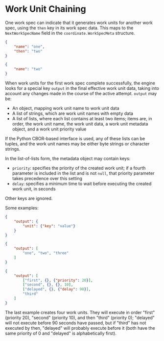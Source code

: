 Work Unit Chaining
==================

One work spec can indicate that it generates work units for another
work spec, using the `then` key in its work spec data.  This maps to
the `NextWorkSpecName` field in the `coordinate.WorkSpecMeta`
structure.

```json
{
    "name": "one",
    "then": "two"
}
```

```json
{
    "name": "two"
}
```

When work units for the first work spec complete successfully, the
engine looks for a special key `output` in the final effective work
unit data, taking into account any changes made in the course of the
active attempt.  `output` may be:

* An object, mapping work unit name to work unit data
* A list of strings, which are work unit names with empty data
* A list of lists, where each list contains at least two items; items
  are, in order, the work unit name, the work unit data, a work unit
  metadata object, and a work unit priority value

If the Python CBOR-based interface is used, any of these lists can be
tuples, and the work unit names may be either byte strings or
character strings.

In the list-of-lists form, the metadata object may contain keys:

* `priority`: specifies the priority of the created work unit; if a
  fourth parameter is included in the list and is not `null`, that
  priority parameter takes precedence over this setting
* `delay`: specifies a minimum time to wait before executing the
  created work unit, in seconds
  
Other keys are ignored.

Some examples:

```json
{
    "output": {
        "unit": {"key": "value"}
    }
}
```

```json
{
    "output": [
        "one", "two", "three"
    ]
}
```

```json
{
    "output": [
        ["first", {}, {"priority": 20}],
        ["second", {}, {}, 10],
        ["delayed", {}, {"delay": 90}],
        "third"
    ]
}
```

The last example creates four work units.  They will execute in order
"first" (priority 20), "second" (priority 10), and then "third"
(priority 0); "delayed" will not execute before 90 seconds have
passed, but if "third" has not executed by then, "delayed" will
probably execute before it (both have the same priority of 0 and
"delayed" is alphabetically first).
